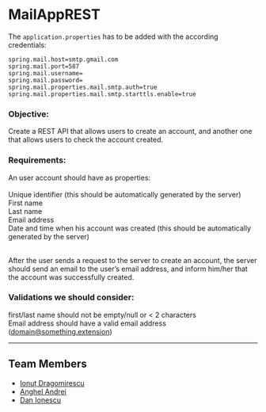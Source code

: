 # MailAppREST

The `application.properties` has to be added with the according credentials:

```
spring.mail.host=smtp.gmail.com
spring.mail.port=587
spring.mail.username=
spring.mail.password=
spring.mail.properties.mail.smtp.auth=true
spring.mail.properties.mail.smtp.starttls.enable=true

```

### Objective: 

Create a REST API that allows users to create an account, and another one that allows users to check the account created.

### Requirements:
An user account should have as properties:<br /><br />
Unique identifier (this should be automatically generated by the server)<br />
First name<br />
Last name<br />
Email address<br />
Date and time when his account was created (this should be automatically generated by the server)<br /><br />

After the user sends a request to the server to create an account, the server should send an email to the user’s email address, and inform him/her that the account was successfully created.<br />

### Validations we should consider:

first/last name should not be empty/null or < 2 characters<br />
Email address should have a valid email address (domain@something.extension) <br />

---

## Team Members

- [Ionuț Dragomirescu](https://github.com/dragomirescuionut)
- [Anghel Andrei](https://github.com/rhacp)
- [Dan Ionescu](https://github.com/Daniel7Ionescu)
